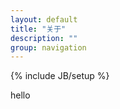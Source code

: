 ```yaml
---
layout: default
title: "关于"
description: ""
group: navigation
---
```

{% include JB/setup %}

hello
